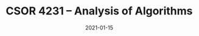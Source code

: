 ---
title: "CSOR 4231 – Analysis of Algorithms"
collection: teaching
type: "Graudate Course Assistant"
#permalink: /teaching/2021SpringCSOR4231
venue: "Columbia University, Computer Science Department"
date: 2021-01-15
location: "New York, USA"
instructor: Prof. Eleni Drinea
term: Spring 2021
---